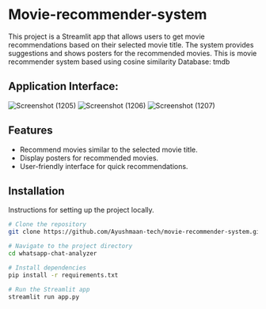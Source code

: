 # Movie-recommender-system

This project is a Streamlit app that allows users to get movie recommendations based on their selected movie title. The system provides suggestions and shows posters for the recommended movies.
This is movie recommender system based using cosine similarity
Database: tmdb

## Application Interface: 

![Screenshot (1205)](https://github.com/user-attachments/assets/079fe214-f26a-472a-910b-cb304583e9bb)
![Screenshot (1206)](https://github.com/user-attachments/assets/265a8348-c2c8-4134-8757-062afbcb7519)
![Screenshot (1207)](https://github.com/user-attachments/assets/27c867e9-c370-4a16-9d71-b4c4ed7f246e)

## Features
- Recommend movies similar to the selected movie title.
- Display posters for recommended movies.
- User-friendly interface for quick recommendations.

## Installation
Instructions for setting up the project locally.

```bash
# Clone the repository
git clone https://github.com/Ayushmaan-tech/movie-recommender-system.git

# Navigate to the project directory
cd whatsapp-chat-analyzer

# Install dependencies
pip install -r requirements.txt

# Run the Streamlit app
streamlit run app.py

